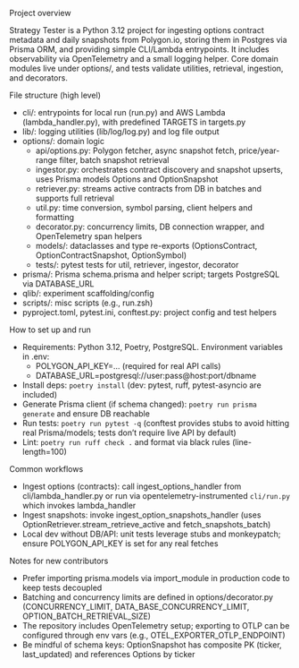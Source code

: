 Project overview

Strategy Tester is a Python 3.12 project for ingesting options contract metadata and daily snapshots from Polygon.io, storing them in Postgres via Prisma ORM, and providing simple CLI/Lambda entrypoints. It includes observability via OpenTelemetry and a small logging helper. Core domain modules live under options/, and tests validate utilities, retrieval, ingestion, and decorators.

File structure (high level)
- cli/: entrypoints for local run (run.py) and AWS Lambda (lambda_handler.py), with predefined TARGETS in targets.py
- lib/: logging utilities (lib/log/log.py) and log file output
- options/: domain logic
  - api/options.py: Polygon fetcher, async snapshot fetch, price/year-range filter, batch snapshot retrieval
  - ingestor.py: orchestrates contract discovery and snapshot upserts, uses Prisma models Options and OptionSnapshot
  - retriever.py: streams active contracts from DB in batches and supports full retrieval
  - util.py: time conversion, symbol parsing, client helpers and formatting
  - decorator.py: concurrency limits, DB connection wrapper, and OpenTelemetry span helpers
  - models/: dataclasses and type re-exports (OptionsContract, OptionContractSnapshot, OptionSymbol)
  - tests/: pytest tests for util, retriever, ingestor, decorator
- prisma/: Prisma schema.prisma and helper script; targets PostgreSQL via DATABASE_URL
- qlib/: experiment scaffolding/config
- scripts/: misc scripts (e.g., run.zsh)
- pyproject.toml, pytest.ini, conftest.py: project config and test helpers

How to set up and run
- Requirements: Python 3.12, Poetry, PostgreSQL. Environment variables in .env:
  - POLYGON_API_KEY=... (required for real API calls)
  - DATABASE_URL=postgresql://user:pass@host:port/dbname
- Install deps: `poetry install` (dev: pytest, ruff, pytest-asyncio are included)
- Generate Prisma client (if schema changed): `poetry run prisma generate` and ensure DB reachable
- Run tests: `poetry run pytest -q` (conftest provides stubs to avoid hitting real Prisma/models; tests don’t require live API by default)
- Lint: `poetry run ruff check .` and format via black rules (line-length=100)

Common workflows
- Ingest options (contracts): call ingest_options_handler from cli/lambda_handler.py or run via opentelemetry-instrumented `cli/run.py` which invokes lambda_handler
- Ingest snapshots: invoke ingest_option_snapshots_handler (uses OptionRetriever.stream_retrieve_active and fetch_snapshots_batch)
- Local dev without DB/API: unit tests leverage stubs and monkeypatch; ensure POLYGON_API_KEY is set for any real fetches

Notes for new contributors
- Prefer importing prisma.models via import_module in production code to keep tests decoupled
- Batching and concurrency limits are defined in options/decorator.py (CONCURRENCY_LIMIT, DATA_BASE_CONCURRENCY_LIMIT, OPTION_BATCH_RETRIEVAL_SIZE)
- The repository includes OpenTelemetry setup; exporting to OTLP can be configured through env vars (e.g., OTEL_EXPORTER_OTLP_ENDPOINT)
- Be mindful of schema keys: OptionSnapshot has composite PK (ticker, last_updated) and references Options by ticker
